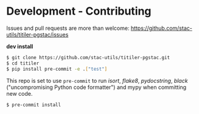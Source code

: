 # Development - Contributing

Issues and pull requests are more than welcome: https://github.com/stac-utils/titiler-pgstac/issues

**dev install**

```bash
$ git clone https://github.com/stac-utils/titiler-pgstac.git
$ cd titiler
$ pip install pre-commit -e .["test"]
```

This repo is set to use `pre-commit` to run *isort*, *flake8*, *pydocstring*, *black* ("uncompromising Python code formatter") and mypy when committing new code.

```bash
$ pre-commit install
```
